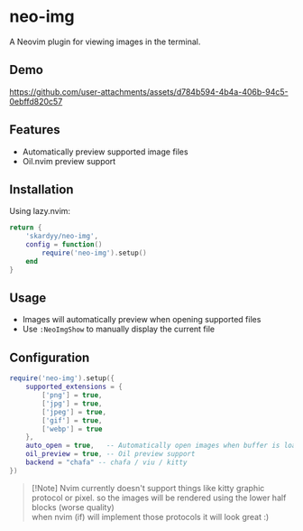 # neo-img  
A Neovim plugin for viewing images in the terminal.  

## Demo  
https://github.com/user-attachments/assets/d784b594-4b4a-406b-94c5-0ebffd820c57


## Features
- Automatically preview supported image files
- Oil.nvim preview support

## Installation

Using lazy.nvim:
```lua
return {
    'skardyy/neo-img',
    config = function()
        require('neo-img').setup()
    end
}
```

## Usage
- Images will automatically preview when opening supported files
- Use `:NeoImgShow` to manually display the current file

## Configuration
```lua
require('neo-img').setup({
    supported_extensions = {
        ['png'] = true,
        ['jpg'] = true,
        ['jpeg'] = true,
        ['gif'] = true,
        ['webp'] = true
    },
    auto_open = true,   -- Automatically open images when buffer is loaded
    oil_preview = true, -- Oil preview support
    backend = "chafa" -- chafa / viu / kitty
})
```

> \[!Note]
> Nvim currently doesn't support things like kitty graphic protocol or pixel. 
> so the images will be rendered using the lower half blocks (worse quality)  
> when nvim (if) will implement those protocols it will look great :)  
